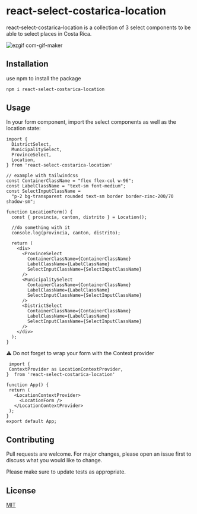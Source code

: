 # react-select-costarica-location
react-select-costarica-location is a collection of 3 select components to be able to select places in Costa Rica. 



![ezgif com-gif-maker](https://github.com/luigyy/cr-places-select/assets/108197820/3d32e9ed-7984-4317-b720-383d9455f7ed)

## Installation

use npm to install the package

```bash
npm i react-select-costarica-location
```

## Usage

In your form component, import the select components as well as the location state: 


```tsx
import {
  DistrictSelect,
  MunicipalitySelect,
  ProvinceSelect,
  Location,
} from 'react-select-costarica-location'

// example with tailwindcss
const ContainerClassName = "flex flex-col w-96";
const LabelClassName = "text-sm font-medium";
const SelectInputClassName =
  "p-2 bg-transparent rounded text-sm border border-zinc-200/70 shadow-sm";

function LocationForm() {
  const { provincia, canton, distrito } = Location();

  //do something with it
  console.log(provincia, canton, distrito);

  return (
    <div>
      <ProvinceSelect
        ContainerClassName={ContainerClassName}
        LabelClassName={LabelClassName}
        SelectInputClassName={SelectInputClassName}
      />
      <MunicipalitySelect
        ContainerClassName={ContainerClassName}
        LabelClassName={LabelClassName}
        SelectInputClassName={SelectInputClassName}
      />
      <DistrictSelect
        ContainerClassName={ContainerClassName}
        LabelClassName={LabelClassName}
        SelectInputClassName={SelectInputClassName}
      />
    </div>
  );
}
```






 :warning: Do not forget to wrap your form with the Context provider 

 ```tsx
  import {
  ContextProvider as LocationContextProvider,
}  from 'react-select-costarica-location'

function App() {
  return (
    <LocationContextProvider>
      <LocationForm />
    </LocationContextProvider>
  );
}
export default App;
 ```

## Contributing

Pull requests are welcome. For major changes, please open an issue first
to discuss what you would like to change.

Please make sure to update tests as appropriate.

## License

[MIT](https://choosealicense.com/licenses/mit/)



